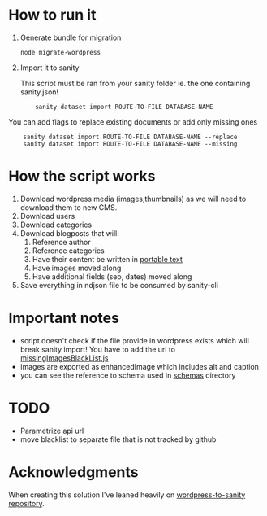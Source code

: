 # How to run it

1. Generate bundle for migration
    ```
    node migrate-wordpress
    ```
2. Import it to sanity

    This script must be ran from your sanity folder ie. the one containing sanity.json!

    ```
        sanity dataset import ROUTE-TO-FILE DATABASE-NAME
    ```

You can add flags to replace existing documents or add only missing ones 
```
    sanity dataset import ROUTE-TO-FILE DATABASE-NAME --replace
    sanity dataset import ROUTE-TO-FILE DATABASE-NAME --missing
```

# How the script works

1. Download wordpress media (images,thumbnails) as we will need to download them to new CMS.
2. Download users 
3. Download categories
4. Download blogposts that will:
   1. Reference author 
   2. Reference categories 
   3. Have their content be written in [portable text](https://www.sanity.io/guides/introduction-to-portable-text)
   4. Have images moved along
   5. Have additional fields (seo, dates) moved along
5. Save everything in ndjson file to be consumed by sanity-cli

# Important notes

- script doesn't check if the file provide in wordpress exists which will break sanity import! You have to add the url to [missingImagesBlackList.js](missingImagesBlackList.js)
- images are exported as enhancedImage which includes alt and caption
- you can see the reference to schema used in [schemas](./schemas) directory

# TODO

- Parametrize api url
- move blacklist to separate file that is not tracked by github

# Acknowledgments

When creating this solution I've leaned heavily on [wordpress-to-sanity repository](https://github.com/kmelve/wordpress-to-sanity).

